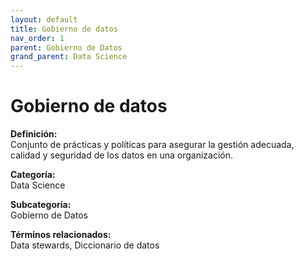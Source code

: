 ```yaml
---
layout: default
title: Gobierno de datos
nav_order: 1
parent: Gobierno de Datos
grand_parent: Data Science
---
```


# Gobierno de datos

**Definición:**  
Conjunto de prácticas y políticas para asegurar la gestión adecuada, calidad y seguridad de los datos en una organización.

**Categoría:**  
Data Science  

**Subcategoría:**  
Gobierno de Datos

**Términos relacionados:**  
Data stewards, Diccionario de datos
